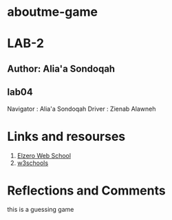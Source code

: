 # aboutme-game

# LAB-2


##  **Author:**  Alia'a Sondoqah

## lab04

 Navigator : Alia'a Sondoqah 
 Driver : Zienab Alawneh


# Links and resourses

1. [Elzero Web School](https://www.youtube.com/user/OsamaElzero)
2. [w3schools](https://www.w3schools.com/)


 # Reflections and Comments
 this is a guessing game

